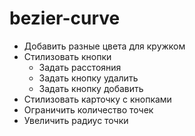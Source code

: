 # bezier-curve

- Добавить разные цвета для кружком
- Стилизовать кнопки
    - Задать расстояния
    - Задать кнопку удалить
    - Задать кнопку добавить
- Стилизовать карточку с кнопками
- Ограничить количество точек
- Увеличить радиус точки
